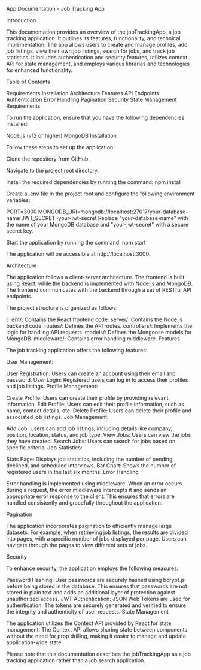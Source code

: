 App Documentation - Job Tracking App

Introduction

This documentation provides an overview of the jobTrackingApp, a job tracking application. It outlines its features, functionality, and technical implementation. The app allows users to create and manage profiles, add job listings, view their own job listings, search for jobs, and track job statistics. It includes authentication and security features, utilizes context API for state management, and employs various libraries and technologies for enhanced functionality.

Table of Contents

Requirements
Installation
Architecture
Features
API Endpoints
Authentication
Error Handling
Pagination
Security
State Management
Requirements

To run the application, ensure that you have the following dependencies installed:

Node.js (v12 or higher)
MongoDB
Installation

Follow these steps to set up the application:

Clone the repository from GitHub.

Navigate to the project root directory.

Install the required dependencies by running the command: npm install

Create a .env file in the project root and configure the following environment variables:

PORT=3000
MONGODB_URI=mongodb://localhost:27017/your-database-name
JWT_SECRET=your-jwt-secret
Replace "your-database-name" with the name of your MongoDB database and "your-jwt-secret" with a secure secret key.

Start the application by running the command: npm start

The application will be accessible at http://localhost:3000.

Architecture

The application follows a client-server architecture. The frontend is built using React, while the backend is implemented with Node.js and MongoDB. The frontend communicates with the backend through a set of RESTful API endpoints.

The project structure is organized as follows:

client/: Contains the React frontend code.
server/: Contains the Node.js backend code.
routes/: Defines the API routes.
controllers/: Implements the logic for handling API requests.
models/: Defines the Mongoose models for MongoDB.
middleware/: Contains error handling middleware.
Features

The job tracking application offers the following features:

User Management:

User Registration: Users can create an account using their email and password.
User Login: Registered users can log in to access their profiles and job listings.
Profile Management:

Create Profile: Users can create their profile by providing relevant information.
Edit Profile: Users can edit their profile information, such as name, contact details, etc.
Delete Profile: Users can delete their profile and associated job listings.
Job Management:

Add Job: Users can add job listings, including details like company, position, location, status, and job type.
View Jobs: Users can view the jobs they have created.
Search Jobs: Users can search for jobs based on specific criteria.
Job Statistics:

Stats Page: Displays job statistics, including the number of pending, declined, and scheduled interviews.
Bar Chart: Shows the number of registered users in the last six months.
Error Handling

Error handling is implemented using middleware. When an error occurs during a request, the error middleware intercepts it and sends an appropriate error response to the client. This ensures that errors are handled consistently and gracefully throughout the application.

Pagination

The application incorporates pagination to efficiently manage large datasets. For example, when retrieving job listings, the results are divided into pages, with a specific number of jobs displayed per page. Users can navigate through the pages to view different sets of jobs.

Security

To enhance security, the application employs the following measures:

Password Hashing: User passwords are securely hashed using bcrypt.js before being stored in the database. This ensures that passwords are not stored in plain text and adds an additional layer of protection against unauthorized access.
JWT Authentication: JSON Web Tokens are used for authentication. The tokens are securely generated and verified to ensure the integrity and authenticity of user requests.
State Management

The application utilizes the Context API provided by React for state management. The Context API allows sharing state between components without the need for prop drilling, making it easier to manage and update application-wide state.

Please note that this documentation describes the jobTrackingApp as a job tracking application rather than a job search application.
